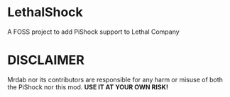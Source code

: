 # LethalShock
A FOSS project to add PiShock support to Lethal Company

# DISCLAIMER
Mrdab nor its contributors are responsible for any harm or misuse of both the PiShock nor this mod. **USE IT AT YOUR OWN RISK!**
